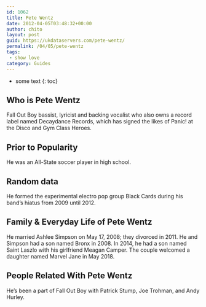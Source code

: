 ```yaml
---
id: 1062
title: Pete Wentz
date: 2012-04-05T03:48:32+00:00
author: chito
layout: post
guid: https://ukdataservers.com/pete-wentz/
permalink: /04/05/pete-wentz
tags:
 - show love
category: Guides
---
```


* some text
{: toc}
          
          
## Who is  Pete Wentz
                  
                  
                  
Fall Out Boy bassist, lyricist and backing vocalist who also owns a record label named Decaydance Records, which has signed the likes of Panic! at the Disco and Gym Class Heroes.
                  
                
                
                
## Prior to Popularity 
                  
                  
                  
He was an All-State soccer player in high school.
                  
                
                
                
## Random data 
                  
                  
                  
He formed the experimental electro pop group Black Cards during his band&#8217;s hiatus from 2009 until 2012.
                  
                
                
                
## Family & Everyday Life of Pete Wentz
                  
                  
                  
He married Ashlee Simpson on May 17, 2008; they divorced in 2011. He and Simpson had a son named Bronx in 2008. In 2014, he had a son named Saint Laszlo with his girlfriend Meagan Camper. The couple welcomed a daughter named Marvel Jane in May 2018.
                  
                
                
                
## People Related With  Pete Wentz
                  
                  
                  
He&#8217;s been a part of Fall Out Boy with Patrick Stump, Joe Trohman, and Andy Hurley.
                  
                
              
            
          
          
          
    
    
  
